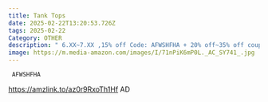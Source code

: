 ```yaml
---
title: Tank Tops
date: 2025-02-22T13:20:53.726Z
tags: 2025-02-22
Category: OTHER
description: " 6.XX~7.XX ,15% off Code: AFWSHFHA + 20% off~35% off coupon"
image: https://m.media-amazon.com/images/I/71nPiK6mP0L._AC_SY741_.jpg
---
```

<pre class="language-javascript"><code

class="language-javascript"> AFWSHFHA</code></pre>

https://amzlink.to/az0r9RxoTh1Hf   AD